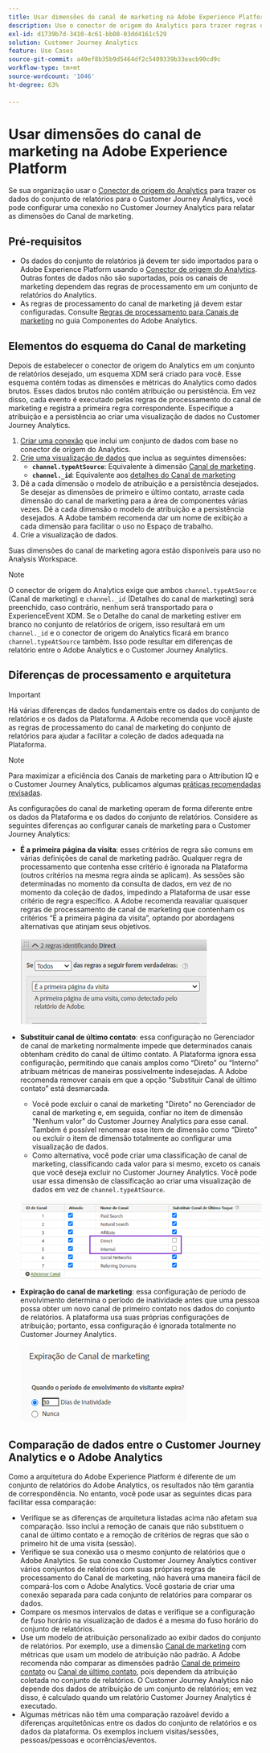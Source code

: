 ```yaml
---
title: Usar dimensões do canal de marketing na Adobe Experience Platform
description: Use o conector de origem do Analytics para trazer regras de processamento de Canal de marketing para a Adobe Experience Platform.
exl-id: d1739b7d-3410-4c61-bb08-03dd4161c529
solution: Customer Journey Analytics
feature: Use Cases
source-git-commit: a49ef8b35b9d5464df2c5409339b33eacb90cd9c
workflow-type: tm+mt
source-wordcount: '1046'
ht-degree: 63%

---
```


# Usar dimensões do canal de marketing na Adobe Experience Platform

Se sua organização usar o [Conector de origem do Analytics](https://experienceleague.adobe.com/docs/experience-platform/sources/connectors/adobe-applications/analytics.html?lang=pt-BR) para trazer os dados do conjunto de relatórios para o Customer Journey Analytics, você pode configurar uma conexão no Customer Journey Analytics para relatar as dimensões do Canal de marketing.

## Pré-requisitos 

* Os dados do conjunto de relatórios já devem ter sido importados para o Adobe Experience Platform usando o [Conector de origem do Analytics](https://experienceleague.adobe.com/docs/experience-platform/sources/connectors/adobe-applications/analytics.html?lang=pt-BR). Outras fontes de dados não são suportadas, pois os canais de marketing dependem das regras de processamento em um conjunto de relatórios do Analytics.
* As regras de processamento do canal de marketing já devem estar configuradas. Consulte [Regras de processamento para Canais de marketing](https://experienceleague.adobe.com/docs/analytics/admin/admin-tools/manage-report-suites/edit-report-suite/marketing-channels/c-rules.html?lang=pt-BR) no guia Componentes do Adobe Analytics.

## Elementos do esquema do Canal de marketing

Depois de estabelecer o conector de origem do Analytics em um conjunto de relatórios desejado, um esquema XDM será criado para você. Esse esquema contém todas as dimensões e métricas do Analytics como dados brutos. Esses dados brutos não contêm atribuição ou persistência. Em vez disso, cada evento é executado pelas regras de processamento do canal de marketing e registra a primeira regra correspondente. Especifique a atribuição e a persistência ao criar uma visualização de dados no Customer Journey Analytics.

1. [Criar uma conexão](/help/connections/create-connection.md) que inclui um conjunto de dados com base no conector de origem do Analytics.
2. [Crie uma visualização de dados](/help/data-views/create-dataview.md) que inclua as seguintes dimensões:
   * **`channel.typeAtSource`**: Equivalente à dimensão [Canal de marketing](https://experienceleague.adobe.com/docs/analytics/components/dimensions/marketing-channel.html?lang=pt-BR).
   * **`channel._id`**: Equivalente aos [detalhes do Canal de marketing](https://experienceleague.adobe.com/docs/analytics/components/dimensions/marketing-detail.html?lang=pt-BR)
3. Dê a cada dimensão o modelo de atribuição e a persistência desejados. Se desejar as dimensões de primeiro e último contato, arraste cada dimensão do canal de marketing para a área de componentes várias vezes. Dê a cada dimensão o modelo de atribuição e a persistência desejados. A Adobe também recomenda dar um nome de exibição a cada dimensão para facilitar o uso no Espaço de trabalho.
4. Crie a visualização de dados.

Suas dimensões do canal de marketing agora estão disponíveis para uso no Analysis Workspace.

>[!NOTE]
>
> O conector de origem do Analytics exige que ambos `channel.typeAtSource` (Canal de marketing) e `channel._id` (Detalhes do canal de marketing) será preenchido, caso contrário, nenhum será transportado para o ExperienceEvent XDM. Se o Detalhe do canal de marketing estiver em branco no conjunto de relatórios de origem, isso resultará em um `channel._id` e o conector de origem do Analytics ficará em branco `channel.typeAtSource` também. Isso pode resultar em diferenças de relatório entre o Adobe Analytics e o Customer Journey Analytics.

## Diferenças de processamento e arquitetura

>[!IMPORTANT]
>
>Há várias diferenças de dados fundamentais entre os dados do conjunto de relatórios e os dados da Plataforma. A Adobe recomenda que você ajuste as regras de processamento do canal de marketing do conjunto de relatórios para ajudar a facilitar a coleção de dados adequada na Plataforma.

>[!NOTE]
>
>Para maximizar a eficiência dos Canais de marketing para o Attribution IQ e o Customer Journey Analytics, publicamos algumas [práticas recomendadas revisadas](https://experienceleague.adobe.com/docs/analytics/components/marketing-channels/mchannel-best-practices.html?lang=pt-BR).

As configurações do canal de marketing operam de forma diferente entre os dados da Plataforma e os dados do conjunto de relatórios. Considere as seguintes diferenças ao configurar canais de marketing para o Customer Journey Analytics:

* **É a primeira página da visita**: esses critérios de regra são comuns em várias definições de canal de marketing padrão. Qualquer regra de processamento que contenha esse critério é ignorada na Plataforma (outros critérios na mesma regra ainda se aplicam). As sessões são determinadas no momento da consulta de dados, em vez de no momento da coleção de dados, impedindo a Plataforma de usar esse critério de regra específico. A Adobe recomenda reavaliar quaisquer regras de processamento de canal de marketing que contenham os critérios “É a primeira página da visita”, optando por abordagens alternativas que atinjam seus objetivos.

  ![Primeira página da visita](../assets/first-page-of-visit.png)

* **Substituir canal de último contato**: essa configuração no Gerenciador de canal de marketing normalmente impede que determinados canais obtenham crédito do canal de último contato. A Plataforma ignora essa configuração, permitindo que canais amplos como “Direto” ou “Interno” atribuam métricas de maneiras possivelmente indesejadas. A Adobe recomenda remover canais em que a opção “Substituir Canal de último contato” está desmarcada.
   * Você pode excluir o canal de marketing &quot;Direto&quot; no Gerenciador de canal de marketing e, em seguida, confiar no item de dimensão &quot;Nenhum valor&quot; do Customer Journey Analytics para esse canal. Também é possível renomear esse item de dimensão como “Direto” ou excluir o item de dimensão totalmente ao configurar uma visualização de dados.
   * Como alternativa, você pode criar uma classificação de canal de marketing, classificando cada valor para si mesmo, exceto os canais que você deseja excluir no Customer Journey Analytics. Você pode usar essa dimensão de classificação ao criar uma visualização de dados em vez de `channel.typeAtSource`.

  ![Substituir o canal de último contato](../assets/override-last-touch-channel.png)

* **Expiração do canal de marketing**: essa configuração de período de envolvimento determina o período de inatividade antes que uma pessoa possa obter um novo canal de primeiro contato nos dados do conjunto de relatórios. A plataforma usa suas próprias configurações de atribuição; portanto, essa configuração é ignorada totalmente no Customer Journey Analytics.

  ![Expiração de canal de marketing](../assets/marketing-channel-expiration.png)

## Comparação de dados entre o Customer Journey Analytics e o Adobe Analytics

Como a arquitetura do Adobe Experience Platform é diferente de um conjunto de relatórios do Adobe Analytics, os resultados não têm garantia de correspondência. No entanto, você pode usar as seguintes dicas para facilitar essa comparação:

* Verifique se as diferenças de arquitetura listadas acima não afetam sua comparação. Isso inclui a remoção de canais que não substituem o canal de último contato e a remoção de critérios de regras que são o primeiro hit de uma visita (sessão).
* Verifique se sua conexão usa o mesmo conjunto de relatórios que o Adobe Analytics. Se sua conexão Customer Journey Analytics contiver vários conjuntos de relatórios com suas próprias regras de processamento do Canal de marketing, não haverá uma maneira fácil de compará-los com o Adobe Analytics. Você gostaria de criar uma conexão separada para cada conjunto de relatórios para comparar os dados.
* Compare os mesmos intervalos de datas e verifique se a configuração de fuso horário na visualização de dados é a mesma do fuso horário do conjunto de relatórios.
* Use um modelo de atribuição personalizado ao exibir dados do conjunto de relatórios. Por exemplo, use a dimensão [Canal de marketing](https://experienceleague.adobe.com/docs/analytics/components/dimensions/marketing-channel.html?lang=pt-BR) com métricas que usam um modelo de atribuição não padrão. A Adobe recomenda não comparar as dimensões padrão [Canal de primeiro contato](https://experienceleague.adobe.com/docs/analytics/components/dimensions/first-touch-channel.html?lang=pt-BR) ou [Canal de último contato](https://experienceleague.adobe.com/docs/analytics/components/dimensions/last-touch-channel.html?lang=pt-BR), pois dependem da atribuição coletada no conjunto de relatórios. O Customer Journey Analytics não depende dos dados de atribuição de um conjunto de relatórios; em vez disso, é calculado quando um relatório Customer Journey Analytics é executado.
* Algumas métricas não têm uma comparação razoável devido a diferenças arquitetônicas entre os dados do conjunto de relatórios e os dados da plataforma. Os exemplos incluem visitas/sessões, pessoas/pessoas e ocorrências/eventos.
